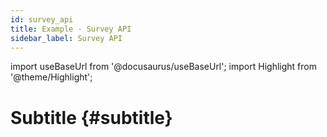 ```yaml
---
id: survey_api
title: Example - Survey API
sidebar_label: Survey API
---
```

import useBaseUrl from '@docusaurus/useBaseUrl'; 
import Highlight from '@theme/Highlight';

# Subtitle {#subtitle}
